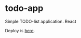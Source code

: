 # todo-app

Simple TODO-list application. React

Deploy is [here](https://mad-pillow.github.io/todo-app/).
